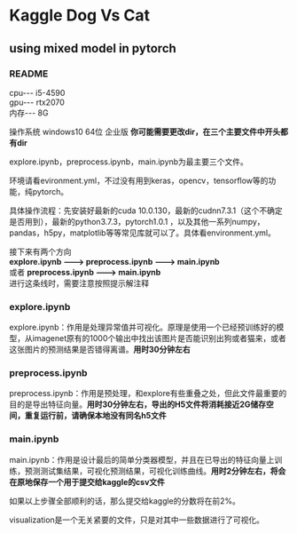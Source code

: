 
# Kaggle Dog Vs Cat 
## using mixed model in pytorch
### README

cpu--- i5-4590  
gpu--- rtx2070  
内存--- 8G  

操作系统 windows10 64位 企业版 **你可能需要更改dir，在三个主要文件中开头都有dir**

explore.ipynb，preprocess.ipynb，main.ipynb为最主要三个文件。

环境请看evironment.yml，不过没有用到keras，opencv，tensorflow等的功能，纯pytorch。

具体操作流程：先安装好最新的cuda 10.0.130，最新的cudnn7.3.1（这个不确定是否用到），最新的python3.7.3，pytorch1.0.1
，以及其他一系列numpy，pandas，h5py，matplotlib等等常见库就可以了。具体看environment.yml。

接下来有两个方向   
**explore.ipynb ---> preprocess.ipynb ---> main.ipynb**  
或者
**preprocess.ipynb ---> main.ipynb**  
进行这条线时，需要注意按照提示解注释   
### explore.ipynb
explore.ipynb：作用是处理异常值并可视化。原理是使用一个已经预训练好的模型，从imagenet原有的1000个输出中找出该图片是否能识别出狗或者猫来，或者这张图片的预测结果是否错得离谱。**用时30分钟左右**  
### preprocess.ipynb
preprocess.ipynb：作用是预处理，和explore有些重叠之处，但此文件最重要的目的是导出特征向量。**用时30分钟左右，导出的H5文件将消耗接近2G储存空间，重复运行前，请确保本地没有同名h5文件**
### main.ipynb
main.ipynb：作用是设计最后的简单分类器模型，并且在已导出的特征向量上训练，预测测试集结果，可视化预测结果，可视化训练曲线。**用时2分钟左右，将会在原地保存一个用于提交给kaggle的csv文件**


如果以上步骤全部顺利的话，那么提交给kaggle的分数将在前2%。

visualization是一个无关紧要的文件，只是对其中一些数据进行了可视化。
